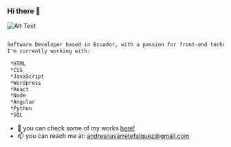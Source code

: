 ### Hi there 👋
 ![Alt Text](https://media.giphy.com/media/scZPhLqaVOM1qG4lT9/giphy.gif)


```diff

Software Developer based in Ecuador, with a passion for front-end technologies.
I'm currently working with:

 *HTML
 *CSS
 *JavaScript
 *Wordpress
 *React
 *Node
 *Angular
 *Python
 *SQL
```


- 💬 you can check some of my works [here!](https://andresdev.persona.co/)
- 📫 you can reach me at: andresnavarretefalquez@gmail.com
